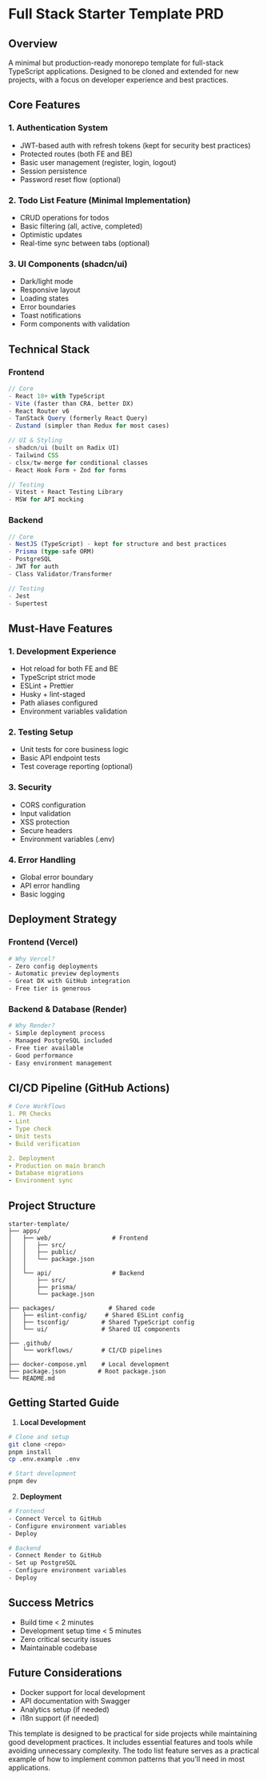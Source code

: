 # Full Stack Starter Template PRD

## Overview

A minimal but production-ready monorepo template for full-stack TypeScript applications. Designed to be cloned and extended for new projects, with a focus on developer experience and best practices.

## Core Features

### 1. Authentication System

- JWT-based auth with refresh tokens (kept for security best practices)
- Protected routes (both FE and BE)
- Basic user management (register, login, logout)
- Session persistence
- Password reset flow (optional)

### 2. Todo List Feature (Minimal Implementation)

- CRUD operations for todos
- Basic filtering (all, active, completed)
- Optimistic updates
- Real-time sync between tabs (optional)

### 3. UI Components (shadcn/ui)

- Dark/light mode
- Responsive layout
- Loading states
- Error boundaries
- Toast notifications
- Form components with validation

## Technical Stack

### Frontend

```typescript
// Core
- React 18+ with TypeScript
- Vite (faster than CRA, better DX)
- React Router v6
- TanStack Query (formerly React Query)
- Zustand (simpler than Redux for most cases)

// UI & Styling
- shadcn/ui (built on Radix UI)
- Tailwind CSS
- clsx/tw-merge for conditional classes
- React Hook Form + Zod for forms

// Testing
- Vitest + React Testing Library
- MSW for API mocking
```

### Backend

```typescript
// Core
- NestJS (TypeScript) - kept for structure and best practices
- Prisma (type-safe ORM)
- PostgreSQL
- JWT for auth
- Class Validator/Transformer

// Testing
- Jest
- Supertest
```

## Must-Have Features

### 1. Development Experience

- Hot reload for both FE and BE
- TypeScript strict mode
- ESLint + Prettier
- Husky + lint-staged
- Path aliases configured
- Environment variables validation

### 2. Testing Setup

- Unit tests for core business logic
- Basic API endpoint tests
- Test coverage reporting (optional)

### 3. Security

- CORS configuration
- Input validation
- XSS protection
- Secure headers
- Environment variables (.env)

### 4. Error Handling

- Global error boundary
- API error handling
- Basic logging

## Deployment Strategy

### Frontend (Vercel)

```bash
# Why Vercel?
- Zero config deployments
- Automatic preview deployments
- Great DX with GitHub integration
- Free tier is generous
```

### Backend & Database (Render)

```bash
# Why Render?
- Simple deployment process
- Managed PostgreSQL included
- Free tier available
- Good performance
- Easy environment management
```

## CI/CD Pipeline (GitHub Actions)

```yaml
# Core Workflows
1. PR Checks
- Lint
- Type check
- Unit tests
- Build verification

2. Deployment
- Production on main branch
- Database migrations
- Environment sync
```

## Project Structure

```
starter-template/
├── apps/
│   ├── web/                 # Frontend
│   │   ├── src/
│   │   ├── public/
│   │   └── package.json
│   │
│   └── api/                 # Backend
│       ├── src/
│       ├── prisma/
│       └── package.json
│
├── packages/               # Shared code
│   ├── eslint-config/     # Shared ESLint config
│   ├── tsconfig/         # Shared TypeScript config
│   └── ui/               # Shared UI components
│
├── .github/
│   └── workflows/        # CI/CD pipelines
│
├── docker-compose.yml    # Local development
├── package.json         # Root package.json
└── README.md
```

## Getting Started Guide

1. **Local Development**

```bash
# Clone and setup
git clone <repo>
pnpm install
cp .env.example .env

# Start development
pnpm dev
```

2. **Deployment**

```bash
# Frontend
- Connect Vercel to GitHub
- Configure environment variables
- Deploy

# Backend
- Connect Render to GitHub
- Set up PostgreSQL
- Configure environment variables
- Deploy
```

## Success Metrics

- Build time < 2 minutes
- Development setup time < 5 minutes
- Zero critical security issues
- Maintainable codebase

## Future Considerations

- Docker support for local development
- API documentation with Swagger
- Analytics setup (if needed)
- i18n support (if needed)

This template is designed to be practical for side projects while maintaining good development practices. It includes essential features and tools while avoiding unnecessary complexity. The todo list feature serves as a practical example of how to implement common patterns that you'll need in most applications.
